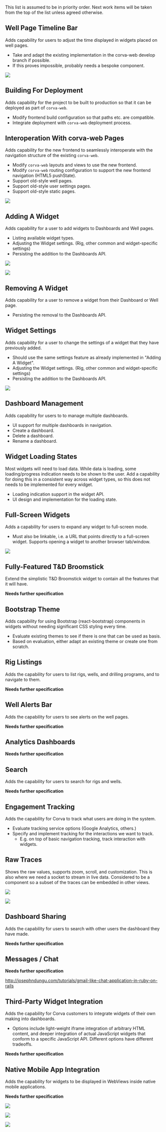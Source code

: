This list is assumed to be in priority order. Next work items will be taken from
the top of the list unless agreed otherwise.

## Well Page Timeline Bar

Adds capability for users to adjust the time displayed in widgets placed
on well pages.

* Take and adapt the existing implementation in the corva-web develop branch
  if possible.
* If this proves impossible, probably needs a bespoke component.

![](mockups/timeline.png)

## Building For Deployment

Adds capability for the project to be built to production so that it can be deployed as part of `corva-web`.

* Modify frontend build configuration so that paths etc. are compatible.
* Integrate deployment with `corva-web` deployment process.

## Interoperation With corva-web Pages

Adds capability for the new frontend to seamlessly interoperate with the navigation structure of the existing `corva-web`.

* Modify `corva-web` layouts and views to use the new frontend.
* Modify `corva-web` routing configuration to support the new frontend navigation (HTML5 pushState).
* Support old-style well pages.
* Support old-style user settings pages.
* Support old-style static pages.

![](mockups/config.png)

## Adding A Widget

Adds capability for a user to add widgets to Dashboards and Well pages.

* Listing available widget types.
* Adjusting the Widget settings. (Rig, other common and widget-specific settings)
* Persisting the addition to the Dashboards API.

![](mockups/add_widget_list.PNG)

![](mockups/add_widget.PNG)

## Removing A Widget

Adds capability for a user to remove a widget from their Dashboard or Well page.

* Persisting the removal to the Dashboards API.

## Widget Settings

Adds capability for a user to change the settings of a widget that they have previously added.

* Should use the same settings feature as already implemented in "Adding A Widget".
* Adjusting the Widget settings. (Rig, other common and widget-specific settings)
* Persisting the addition to the Dashboards API.

![](mockups/widget_settings.PNG)

## Dashboard Management

Adds capability for users to to manage multiple dashboards.

* UI support for multiple dashboards in navigation.
* Create a dashboard.
* Delete a dashboard.
* Rename a dashboard.

## Widget Loading States

Most widgets will need to load data. While data is loading, some loading/progress indication needs to be shown to the user. Add a capability for doing this in a consistent way across widget types, so this does not needs to be implemented for every widget.

* Loading indication support in the widget API.
* UI design and implementation for the loading state.

## Full-Screen Widgets

Adds a capability for users to expand any widget to full-screen mode.

* Must also be linkable, i.e. a URL that points directly to a full-screen widget. Supports opening a widget to another browser tab/window.

![](mockups/fullscreen.png)

## Fully-Featured T&D Broomstick

Extend the simplistic T&D Broomstick widget to contain all the features that it will have.

**Needs further specification**

## Bootstrap Theme

Adds capability for using Bootstrap (react-bootstrap) components in widgets without
needing significant CSS styling every time.

* Evaluate existing themes to see if there is one that can be used as basis.
* Based on evaluation, either adapt an existing theme or create one from scratch.

## Rig Listings

Adds the capability for users to list rigs, wells, and drilling programs, and to navigate to them.

**Needs further specification**

## Well Alerts Bar

Adds the capability for users to see alerts on the well pages.

**Needs further specification**

## Analytics Dashboards

**Needs further specification**

## Search

Adds the capability for users to search for rigs and wells.

**Needs further specification**

## Engagement Tracking

Adds the capability for Corva to track what users are doing in the system.

* Evaluate tracking service options (Google Analytics, others.)
* Specify and implement tracking for the interactions we want to track.
  * E.g. on top of basic navigation tracking, track interaction with widgets.

## Raw Traces

Shows the raw values, supports zoom, scroll, and customization.
This is also where we need a socket to stream in live data.
Considered to be a component so a subset of the traces can be embedded in other views.

![](mockups/traces.png)

![](mockups/mobile_warning_scrolled.PNG)

## Dashboard Sharing

Adds the capability for users to search with other users the dashboard they have made.

**Needs further specification**

## Messages / Chat

**Needs further specification**
 
http://josephndungu.com/tutorials/gmail-like-chat-application-in-ruby-on-rails

## Third-Party Widget Integration

Adds the capability for Corva customers to integrate widgets of their own making into dashboards.

* Options include light-weight iframe integration of arbitrary HTML content, and deeper integration of actual JavaScript widgets that conform to a specific JavaScript API. Different options have different tradeoffs.

**Needs further specification**

## Native Mobile App Integration

Adds the capability for widgets to be displayed in WebViews inside native mobile applications.

**Needs further specification**

![](mockups/TAD_mobile.PNG)

![](mockups/mobile_warning.PNG)

![](mockups/mobile_warning_scrolled.PNG)

